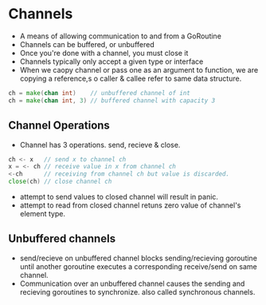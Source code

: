 # Channels

- A means of allowing communication to and from a GoRoutine
- Channels can be buffered, or unbuffered
- Once you're done with a channel, you must close it
- Channels typically only accept a given type or interface
- When we caopy channel or pass one as an argument to function, we are copying a reference,s o caller & callee refer to same data structure.

```go
ch = make(chan int)    // unbuffered channel of int
ch = make(chan int, 3) // buffered channel with capacity 3
```

## Channel Operations

- Channel has 3 operations. send, recieve & close.
```go
ch <- x   // send x to channel ch
x = <- ch // receive value in x from channel ch
<-ch      // receiving from channel ch but value is discarded.
close(ch) // close channel ch
```

- attempt to send values to closed channel will result in panic.
- attempt to read from closed channel retuns zero value of channel's element type.

## Unbuffered channels

- send/recieve on unbuffered channel blocks sending/recieving goroutine until another goroutine executes a corresponding receive/send on same channel.
- Communication over an unbuffered channel causes the sending and recieving goroutines to synchronize. also called synchronous channels.
